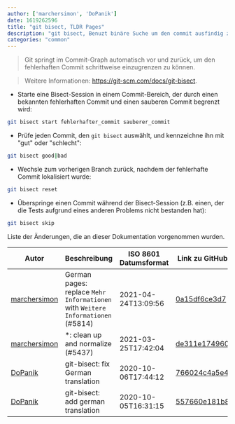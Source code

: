 ```yaml
---
author: ['marchersimon', 'DoPanik']
date: 1619262596
title: "git bisect, TLDR Pages"
description: "git bisect, Benuzt binäre Suche um den commit ausfindig zu machen, welcher einen Fehler beinhaltet."
categories: "common"
---
```

> Git springt im Commit-Graph automatisch vor und zurück, um den fehlerhaften Commit schrittweise einzugrenzen zu können.

> Weitere Informationen: <https://git-scm.com/docs/git-bisect>.

- Starte eine Bisect-Session in einem Commit-Bereich, der durch einen bekannten fehlerhaften Commit und einen sauberen Commit begrenzt wird:

```bash
git bisect start fehlerhafter_commit sauberer_commit
```

- Prüfe jeden Commit, den `git bisect` auswählt, und kennzeichne ihn mit "gut" oder "schlecht":

```bash
git bisect good|bad
```

- Wechsle zum vorherigen Branch zurück, nachdem der fehlerhafte Commit lokalisiert wurde:

```bash
git bisect reset
```

- Überspringe einen Commit während der Bisect-Session (z.B. einen, der die Tests aufgrund eines anderen Problems nicht bestanden hat):

```bash
git bisect skip
```
Liste der Änderungen, die an dieser Dokumentation vorgenommen wurden.


Autor | Beschreibung | ISO 8601 Datumsformat | Link zu GitHub
------|-----|-----|-----
[marchersimon](mailto:50295997+marchersimon@users.noreply.github.com) | German pages: replace `Mehr Informationen` with `Weitere Informationen` (#5814) | 2021-04-24T13:09:56 | [0a15df6ce3d7](https://github.com/tldr-pages/tldr/commit/0a15df6ce3d790b71b8fa4ae2e8befe0ed0806c7)
[marchersimon](mailto:50295997+marchersimon@users.noreply.github.com) | *: clean up and normalize (#5437) | 2021-03-25T17:42:04 | [de311e174960](https://github.com/tldr-pages/tldr/commit/de311e17496083a7f805793ef228995ecc7e8c97)
[DoPanik](mailto:963151+DoPaNik@users.noreply.github.com) | git-bisect: fix German translation | 2020-10-06T17:44:12 | [766024c4a5e4](https://github.com/tldr-pages/tldr/commit/766024c4a5e4ccebf772f32d0ebdc9391d9c7c57)
[DoPanik](mailto:963151+DoPaNik@users.noreply.github.com) | git-bisect: add german translation | 2020-10-05T16:31:15 | [557660e181b8](https://github.com/tldr-pages/tldr/commit/557660e181b8410a7945404319209a52e6391417)

